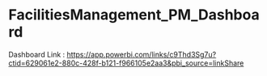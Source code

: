 # FacilitiesManagement_PM_Dashboard

Dashboard Link :
https://app.powerbi.com/links/c9Thd3Sg7u?ctid=629061e2-880c-428f-b121-f966105e2aa3&pbi_source=linkShare
